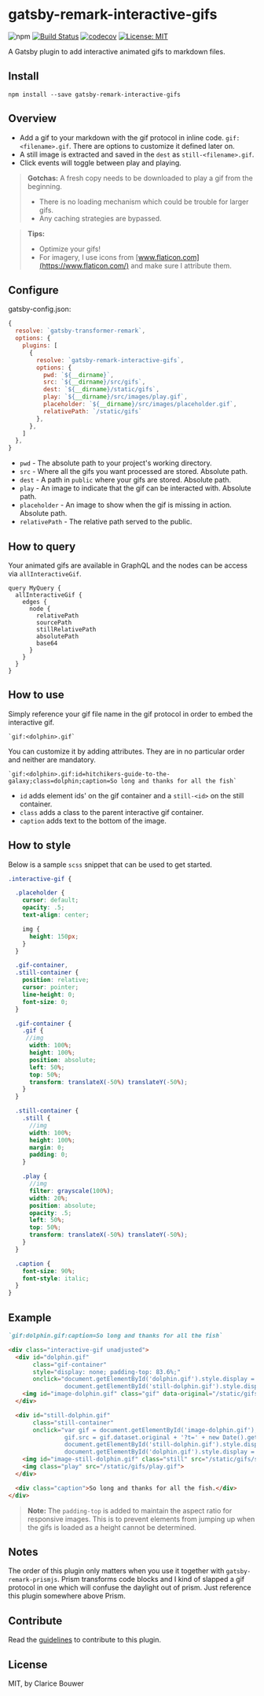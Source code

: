 # gatsby-remark-interactive-gifs

![npm](https://img.shields.io/npm/v/gatsby-remark-interactive-gifs)
[![Build Status](https://travis-ci.org/cbillowes/gatsby-remark-interactive-gifs.svg?branch=master)](https://travis-ci.org/cbillowes/gatsby-remark-interactive-gifs)
[![codecov](https://codecov.io/gh/cbillowes/gatsby-remark-interactive-gifs/branch/master/graph/badge.svg)](https://codecov.io/gh/cbillowes/gatsby-remark-interactive-gifs)
[![License: MIT](https://img.shields.io/badge/License-MIT-yellow.svg)](https://opensource.org/licenses/MIT)

A Gatsby plugin to add interactive animated gifs to markdown files.

## Install

`npm install --save gatsby-remark-interactive-gifs`

## Overview

* Add a gif to your markdown with the gif protocol in inline code. `gif:<filename>.gif`.
  There are options to customize it defined later on.
* A still image is extracted and saved in the `dest` as `still-<filename>.gif`.
* Click events will toggle between play and playing.

> **Gotchas:** A fresh copy needs to be downloaded to play a gif from the beginning.
> * There is no loading mechanism which could be trouble for larger gifs.
> * Any caching strategies are bypassed.

> **Tips:**
> * Optimize your gifs!
> * For imagery, I use icons from [www.flaticon.com](https://www.flaticon.com/) and make sure I attribute them.


## Configure

gatsby-config.json:

```javascript
{
  resolve: `gatsby-transformer-remark`,
  options: {
    plugins: [
      {
        resolve: `gatsby-remark-interactive-gifs`,
        options: {
          pwd: `${__dirname}`,
          src: `${__dirname}/src/gifs`,
          dest: `${__dirname}/static/gifs`,
          play: `${__dirname}/src/images/play.gif`,
          placeholder: `${__dirname}/src/images/placeholder.gif`,
          relativePath: `/static/gifs`
        },
      },
    ]
  },
}
```

* `pwd` - The absolute path to your project's working directory.
* `src` - Where all the gifs you want processed are stored. Absolute path.
* `dest` - A path in `public` where your gifs are stored. Absolute path.
* `play` - An image to indicate that the gif can be interacted with. Absolute path.
* `placeholder` - An image to show when the gif is missing in action. Absolute path.
* `relativePath` - The relative path served to the public.

## How to query

Your animated gifs are available in GraphQL and the nodes can be access via `allInteractiveGif`.

```
query MyQuery {
  allInteractiveGif {
    edges {
      node {
        relativePath
        sourcePath
        stillRelativePath
        absolutePath
        base64
      }
    }
  }
}
```

## How to use

Simply reference your gif file name in the gif protocol in order to embed the interactive gif.

```
`gif:<dolphin>.gif`
```

You can customize it by adding attributes. They are in no particular order and neither are mandatory.

```
`gif:<dolphin>.gif:id=hitchikers-guide-to-the-galaxy;class=dolphin;caption=So long and thanks for all the fish`
```

* `id` adds element ids' on the gif container and a `still-<id>` on the still container.
* `class` adds a class to the parent interactive gif container.
* `caption` adds text to the bottom of the image.

## How to style

Below is a sample `scss` snippet that can be used to get started.

```scss
.interactive-gif {

  .placeholder {
    cursor: default;
    opacity: .5;
    text-align: center;

    img {
      height: 150px;
    }
  }

  .gif-container,
  .still-container {
    position: relative;
    cursor: pointer;
    line-height: 0;
    font-size: 0;
  }

  .gif-container {
    .gif {
     //img
      width: 100%;
      height: 100%;
      position: absolute;
      left: 50%;
      top: 50%;
      transform: translateX(-50%) translateY(-50%);
    }
  }

  .still-container {
    .still {
      //img
      width: 100%;
      height: 100%;
      margin: 0;
      padding: 0;
    }

    .play {
      //img
      filter: grayscale(100%);
      width: 20%;
      position: absolute;
      opacity: .5;
      left: 50%;
      top: 50%;
      transform: translateX(-50%) translateY(-50%);
    }
  }

  .caption {
    font-size: 90%;
    font-style: italic;
  }
}
```

## Example

```markdown
`gif:dolphin.gif:caption=So long and thanks for all the fish`
```

```html
<div class="interactive-gif unadjusted">
  <div id="dolphin.gif"
       class="gif-container"
       style="display: none; padding-top: 83.6%;"
       onclick="document.getElementById('dolphin.gif').style.display = 'none';
                document.getElementById('still-dolphin.gif').style.display = 'block';">
    <img id="image-dolphin.gif" class="gif" data-original="/static/gifs/dolphin.gif">
  </div>

  <div id="still-dolphin.gif"
       class="still-container"
       onclick="var gif = document.getElementById('image-dolphin.gif');
                gif.src = gif.dataset.original + '?t=' + new Date().getTime();
                document.getElementById('still-dolphin.gif').style.display = 'none';
                document.getElementById('dolphin.gif').style.display = 'block';">
    <img id="image-still-dolphin.gif" class="still" src="/static/gifs/still-dolphin.gif">
    <img class="play" src="/static/gifs/play.gif">
  </div>

  <div class="caption">So long and thanks for all the fish.</div>
</div>
```

> **Note:** The `padding-top` is added to maintain the aspect ratio for responsive images.
> This is to prevent elements from jumping up when the gifs is loaded as a height cannot be
> determined.

## Notes

The order of this plugin only matters when you use it together with `gatsby-remark-prismjs`. Prism transforms code blocks and I kind
of slapped a gif protocol in one which will confuse the daylight out of prism. Just reference this plugin somewhere above Prism.

## Contribute

Read the [guidelines](./CONTRIBUTE.md) to contribute to this plugin.

## License

MIT, by Clarice Bouwer
